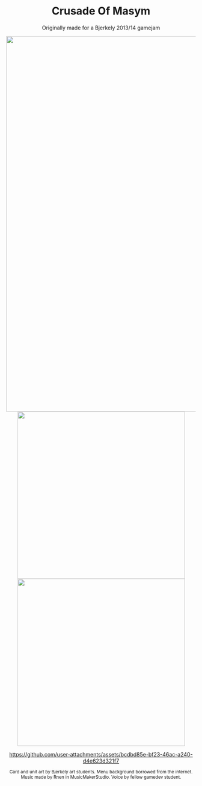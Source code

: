 <div align = center>

# Crusade Of Masym
Originally made for a Bjerkely 2013/14 gamejam<br>


<p align="center">
    <kbd>
        <img width="1000" src="https://github.com/user-attachments/assets/2c690e1a-c81a-4360-b381-9ebf06da0ddb">
        <img width="445" src="https://github.com/user-attachments/assets/b3c99be1-4b57-43c9-86ea-126660596355">
        <img width="445" src="https://github.com/user-attachments/assets/b5a23759-b420-4010-bdb6-6df670bb2417">
    </kbd>
</p>

https://github.com/user-attachments/assets/bcdbd85e-bf23-46ac-a240-d4e623d321f7

<sub>Card and unit art by Bjerkely art students. Menu background borrowed from the internet. Music made by Rnen in MusicMakerStudio. Voice by fellow gamedev student.</sub>

</div>

